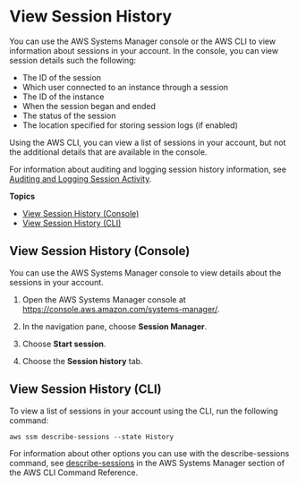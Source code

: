 # View Session History<a name="session-manager-working-with-view-history"></a>

You can use the AWS Systems Manager console or the AWS CLI to view information about sessions in your account\. In the console, you can view session details such the following:
+ The ID of the session
+ Which user connected to an instance through a session
+ The ID of the instance
+ When the session began and ended
+ The status of the session
+ The location specified for storing session logs \(if enabled\)

Using the AWS CLI, you can view a list of sessions in your account, but not the additional details that are available in the console\.

For information about auditing and logging session history information, see [Auditing and Logging Session Activity](session-manager-logging-auditing.md)\.

**Topics**
+ [View Session History \(Console\)](#view-console)
+ [View Session History \(CLI\)](#view-history-cli)

## View Session History \(Console\)<a name="view-console"></a>

You can use the AWS Systems Manager console to view details about the sessions in your account\.

1. Open the AWS Systems Manager console at [https://console\.aws\.amazon\.com/systems\-manager/](https://console.aws.amazon.com/systems-manager/)\.

1. In the navigation pane, choose **Session Manager**\.

1. Choose **Start session**\.

1. Choose the **Session history** tab\.

## View Session History \(CLI\)<a name="view-history-cli"></a>

To view a list of sessions in your account using the CLI, run the following command:

```
aws ssm describe-sessions --state History
```

For information about other options you can use with the describe\-sessions command, see [describe\-sessions](https://docs.aws.amazon.com/cli/latest/reference/ssm//describe-sessions.html) in the AWS Systems Manager section of the AWS CLI Command Reference\.